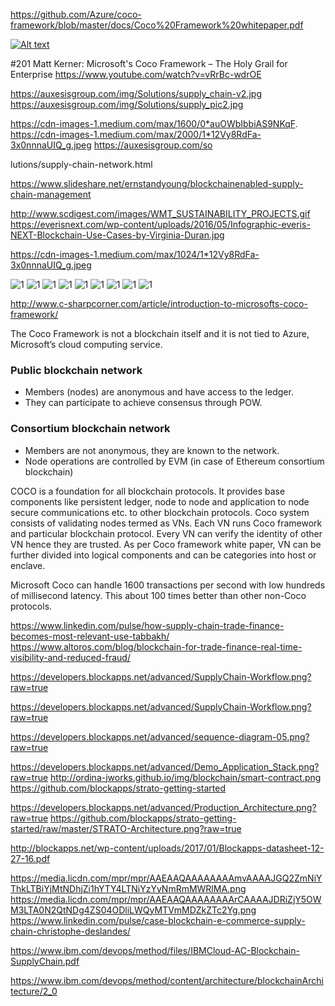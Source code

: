 https://github.com/Azure/coco-framework/blob/master/docs/Coco%20Framework%20whitepaper.pdf


[![Alt text](https://img.youtube.com/vi/VID/0.jpg)](https://www.youtube.com/watch?v=8s6JMmGJ-dY)


#201 Matt Kerner: Microsoft's Coco Framework – The Holy Grail for Enterprise
https://www.youtube.com/watch?v=vRrBc-wdrOE


https://auxesisgroup.com/img/Solutions/supply_chain-v2.jpg
https://auxesisgroup.com/img/Solutions/supply_pic2.jpg

https://cdn-images-1.medium.com/max/1600/0*auOWbIbbiAS9NKqF.
https://cdn-images-1.medium.com/max/2000/1*12Vy8RdFa-3x0nnnaUIQ_g.jpeg
https://auxesisgroup.com/so

lutions/supply-chain-network.html

https://www.slideshare.net/ernstandyoung/blockchainenabled-supply-chain-management

http://www.scdigest.com/images/WMT_SUSTAINABILITY_PROJECTS.gif
https://everisnext.com/wp-content/uploads/2016/05/Infographic-everis-NEXT-Blockchain-Use-Cases-by-Virginia-Duran.jpg

https://cdn-images-1.medium.com/max/1024/1*12Vy8RdFa-3x0nnnaUIQ_g.jpeg




![1](https://cdn.ethnews.com/images/content/Coco.GIF-08-10-2017.gif)
![1](http://csharpcorner.mindcrackerinc.netdna-cdn.com/article/introduction-to-coco-framework-by-microsoft-for-blockchain-applications/Images/COCOFrameworkBlockDig_3.gif)
![1](http://csharpcorner.mindcrackerinc.netdna-cdn.com/article/introduction-to-coco-framework-by-microsoft-for-blockchain-applications/Images/COCO%20architecture.gif)
![1](http://csharpcorner.mindcrackerinc.netdna-cdn.com/article/introduction-to-coco-framework-by-microsoft-for-blockchain-applications/Images/Coco%20actor.gif)
![1](http://csharpcorner.mindcrackerinc.netdna-cdn.com/article/introduction-to-microsofts-coco-framework/Images/Bootstrapping%20a%20VN.gif)
![1](https://www.nextbigfuture.com/wp-content/uploads/2017/08/3b7d6c62562b0bcf3f6ea280710199ec-1024x442.png)
![1](https://www.nextbigfuture.com/wp-content/uploads/2017/08/291309451610b27345e95b67f0fdf9b3-1024x570.png)
![1](https://www.nextbigfuture.com/wp-content/uploads/2017/08/515f7138e65a4cc917b82b1aedec50d3-1024x589.png)
![1](https://www.nextbigfuture.com/wp-content/uploads/2017/08/515f7138e65a4cc917b82b1aedec50d3-730x430.png)


http://www.c-sharpcorner.com/article/introduction-to-microsofts-coco-framework/

The Coco Framework is not a blockchain itself and it is not tied to Azure, Microsoft’s cloud computing service.

### Public blockchain network
* Members (nodes) are anonymous and have access to the ledger.
* They can participate to achieve consensus through POW.

### Consortium blockchain network
* Members are not anonymous, they are known to the network.
* Node operations are controlled by EVM (in case of Ethereum consortium blockchain)


COCO is a foundation for all blockchain protocols. It provides base components like persistent ledger, node to node and application to node secure communications etc. to other blockchain protocols.
Coco system consists of validating nodes termed as VNs. Each VN runs Coco framework and particular blockchain protocol. Every VN can verify the identity of other VN hence they are trusted. As per Coco framework white paper, VN can be further divided into logical components and can be categories into host or enclave.

Microsoft Coco can handle 1600 transactions per second with low hundreds of millisecond latency. This about 100 times better than other non-Coco protocols.


https://www.linkedin.com/pulse/how-supply-chain-trade-finance-becomes-most-relevant-use-tabbakh/
https://www.altoros.com/blog/blockchain-for-trade-finance-real-time-visibility-and-reduced-fraud/

https://developers.blockapps.net/advanced/SupplyChain-Workflow.png?raw=true


https://developers.blockapps.net/advanced/SupplyChain-Workflow.png?raw=true

https://developers.blockapps.net/advanced/sequence-diagram-05.png?raw=true

https://developers.blockapps.net/advanced/Demo_Application_Stack.png?raw=true
http://ordina-jworks.github.io/img/blockchain/smart-contract.png
https://github.com/blockapps/strato-getting-started

https://developers.blockapps.net/advanced/Production_Architecture.png?raw=true
https://github.com/blockapps/strato-getting-started/raw/master/STRATO-Architecture.png?raw=true

http://blockapps.net/wp-content/uploads/2017/01/Blockapps-datasheet-12-27-16.pdf

https://media.licdn.com/mpr/mpr/AAEAAQAAAAAAAAmvAAAAJGQ2ZmNiYThkLTBiYjMtNDhjZi1hYTY4LTNiYzYyNmRmMWRlMA.png
https://media.licdn.com/mpr/mpr/AAEAAQAAAAAAAArCAAAAJDRiZjY5OWM3LTA0N2QtNDg4ZS04ODliLWQyMTVmMDZkZTc2Yg.png
https://www.linkedin.com/pulse/case-blockchain-e-commerce-supply-chain-christophe-deslandes/


https://www.ibm.com/devops/method/files/IBMCloud-AC-Blockchain-SupplyChain.pdf


https://www.ibm.com/devops/method/content/architecture/blockchainArchitecture/2_0

